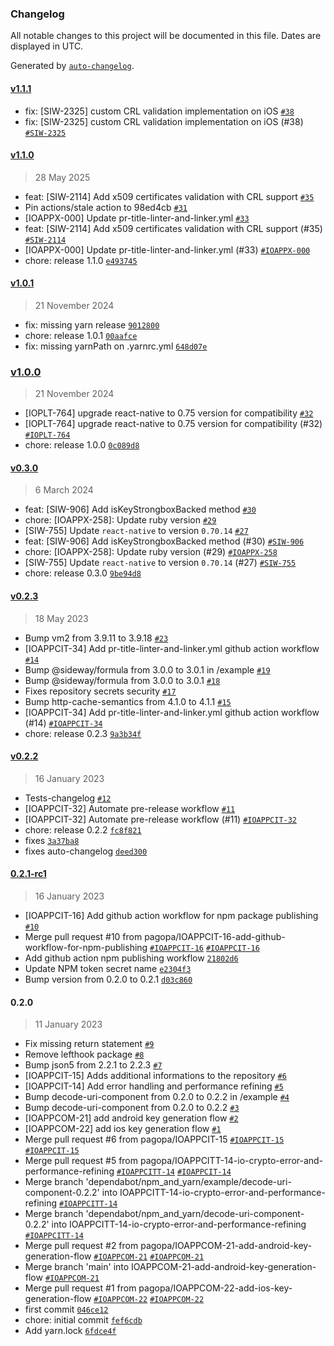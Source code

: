 ### Changelog

All notable changes to this project will be documented in this file. Dates are displayed in UTC.

Generated by [`auto-changelog`](https://github.com/CookPete/auto-changelog).

#### [v1.1.1](https://github.com/pagopa/io-react-native-crypto/compare/v1.1.0...v1.1.1)

- fix: [SIW-2325] custom CRL validation implementation on iOS [`#38`](https://github.com/pagopa/io-react-native-crypto/pull/38)
- fix: [SIW-2325] custom CRL validation implementation on iOS (#38) [`#SIW-2325`](https://pagopa.atlassian.net/browse/SIW-2325)

#### [v1.1.0](https://github.com/pagopa/io-react-native-crypto/compare/v1.0.1...v1.1.0)

> 28 May 2025

- feat: [SIW-2114] Add x509 certificates validation with CRL support [`#35`](https://github.com/pagopa/io-react-native-crypto/pull/35)
- Pin actions/stale action to 98ed4cb [`#31`](https://github.com/pagopa/io-react-native-crypto/pull/31)
- [IOAPPX-000] Update pr-title-linter-and-linker.yml [`#33`](https://github.com/pagopa/io-react-native-crypto/pull/33)
- feat: [SIW-2114] Add x509 certificates validation with CRL support (#35) [`#SIW-2114`](https://pagopa.atlassian.net/browse/SIW-2114)
- [IOAPPX-000] Update pr-title-linter-and-linker.yml (#33) [`#IOAPPX-000`](https://pagopa.atlassian.net/browse/IOAPPX-000)
- chore: release 1.1.0 [`e493745`](https://github.com/pagopa/io-react-native-crypto/commit/e493745b561de299e42ed712e438a3e33a1176e7)

#### [v1.0.1](https://github.com/pagopa/io-react-native-crypto/compare/v1.0.0...v1.0.1)

> 21 November 2024

- fix: missing yarn release [`9012800`](https://github.com/pagopa/io-react-native-crypto/commit/901280090d56292f77fbd0dcf5c33e60ef63b397)
- chore: release 1.0.1 [`00aafce`](https://github.com/pagopa/io-react-native-crypto/commit/00aafcedca61297f22c15e07367ee194ed192d0d)
- fix: missing yarnPath on .yarnrc.yml [`648d07e`](https://github.com/pagopa/io-react-native-crypto/commit/648d07eb623eb1c27ce288d526031afd595b852e)

### [v1.0.0](https://github.com/pagopa/io-react-native-crypto/compare/v0.3.0...v1.0.0)

> 21 November 2024

- [IOPLT-764] upgrade react-native to 0.75 version for compatibility [`#32`](https://github.com/pagopa/io-react-native-crypto/pull/32)
- [IOPLT-764] upgrade react-native to 0.75 version for compatibility (#32) [`#IOPLT-764`](https://pagopa.atlassian.net/browse/IOPLT-764)
- chore: release 1.0.0 [`0c089d8`](https://github.com/pagopa/io-react-native-crypto/commit/0c089d88812c9226ff0d0beb214a3da4804a4ad3)

#### [v0.3.0](https://github.com/pagopa/io-react-native-crypto/compare/v0.2.3...v0.3.0)

> 6 March 2024

- feat: [SIW-906] Add isKeyStrongboxBacked method [`#30`](https://github.com/pagopa/io-react-native-crypto/pull/30)
- chore: [IOAPPX-258]: Update ruby version [`#29`](https://github.com/pagopa/io-react-native-crypto/pull/29)
- [SIW-755] Update `react-native` to version `0.70.14` [`#27`](https://github.com/pagopa/io-react-native-crypto/pull/27)
- feat: [SIW-906] Add isKeyStrongboxBacked method (#30) [`#SIW-906`](https://pagopa.atlassian.net/browse/SIW-906)
- chore: [IOAPPX-258]: Update ruby version (#29) [`#IOAPPX-258`](https://pagopa.atlassian.net/browse/IOAPPX-258)
- [SIW-755] Update `react-native` to version `0.70.14` (#27) [`#SIW-755`](https://pagopa.atlassian.net/browse/SIW-755)
- chore: release 0.3.0 [`9be94d8`](https://github.com/pagopa/io-react-native-crypto/commit/9be94d868d537946c918617bf44cb0a8e7cac23e)

#### [v0.2.3](https://github.com/pagopa/io-react-native-crypto/compare/v0.2.2...v0.2.3)

> 18 May 2023

- Bump vm2 from 3.9.11 to 3.9.18 [`#23`](https://github.com/pagopa/io-react-native-crypto/pull/23)
- [IOAPPCIT-34] Add pr-title-linter-and-linker.yml github action workflow [`#14`](https://github.com/pagopa/io-react-native-crypto/pull/14)
- Bump @sideway/formula from 3.0.0 to 3.0.1 in /example [`#19`](https://github.com/pagopa/io-react-native-crypto/pull/19)
- Bump @sideway/formula from 3.0.0 to 3.0.1 [`#18`](https://github.com/pagopa/io-react-native-crypto/pull/18)
- Fixes repository secrets security [`#17`](https://github.com/pagopa/io-react-native-crypto/pull/17)
- Bump http-cache-semantics from 4.1.0 to 4.1.1 [`#15`](https://github.com/pagopa/io-react-native-crypto/pull/15)
- [IOAPPCIT-34] Add pr-title-linter-and-linker.yml github action workflow (#14) [`#IOAPPCIT-34`](https://pagopa.atlassian.net/browse/IOAPPCIT-34)
- chore: release 0.2.3 [`9a3b34f`](https://github.com/pagopa/io-react-native-crypto/commit/9a3b34f073e1fcac5ef9fd5d35603142ff0f9fc1)

#### [v0.2.2](https://github.com/pagopa/io-react-native-crypto/compare/0.2.1-rc1...v0.2.2)

> 16 January 2023

- Tests-changelog [`#12`](https://github.com/pagopa/io-react-native-crypto/pull/12)
- [IOAPPCIT-32] Automate pre-release workflow  [`#11`](https://github.com/pagopa/io-react-native-crypto/pull/11)
- [IOAPPCIT-32] Automate pre-release workflow  (#11) [`#IOAPPCIT-32`](https://pagopa.atlassian.net/browse/IOAPPCIT-32)
- chore: release 0.2.2 [`fc8f821`](https://github.com/pagopa/io-react-native-crypto/commit/fc8f821aec16df4a1d9b8fe09ca5760c427637c7)
- fixes [`3a37ba8`](https://github.com/pagopa/io-react-native-crypto/commit/3a37ba8ac563fd250470df7b071e69afd27b40ae)
- fixes auto-changelog [`deed300`](https://github.com/pagopa/io-react-native-crypto/commit/deed3001e28cc7d50cc2dcfb3637a0f8ad714fd7)

#### [0.2.1-rc1](https://github.com/pagopa/io-react-native-crypto/compare/0.2.0...0.2.1-rc1)

> 16 January 2023

- [IOAPPCIT-16] Add github action workflow for npm package publishing [`#10`](https://github.com/pagopa/io-react-native-crypto/pull/10)
- Merge pull request #10 from pagopa/IOAPPCIT-16-add-github-workflow-for-npm-publishing [`#IOAPPCIT-16`](https://pagopa.atlassian.net/browse/IOAPPCIT-16) [`#IOAPPCIT-16`](https://pagopa.atlassian.net/browse/IOAPPCIT-16)
- Add github action npm publishing workflow [`21802d6`](https://github.com/pagopa/io-react-native-crypto/commit/21802d6217ab69900037f3042d15f6bb93254f64)
- Update NPM token secret name [`e2304f3`](https://github.com/pagopa/io-react-native-crypto/commit/e2304f35609b61961d3fafe674c2e67e8973dac8)
- Bump version from 0.2.0 to 0.2.1 [`d03c860`](https://github.com/pagopa/io-react-native-crypto/commit/d03c8603cc4849063c9881147563a42651d2d259)

#### 0.2.0

> 11 January 2023

- Fix missing return statement [`#9`](https://github.com/pagopa/io-react-native-crypto/pull/9)
- Remove lefthook package [`#8`](https://github.com/pagopa/io-react-native-crypto/pull/8)
- Bump json5 from 2.2.1 to 2.2.3 [`#7`](https://github.com/pagopa/io-react-native-crypto/pull/7)
- [IOAPPCIT-15] Adds additional informations to the repository [`#6`](https://github.com/pagopa/io-react-native-crypto/pull/6)
- [IOAPPCIT-14] Add error handling and performance refining [`#5`](https://github.com/pagopa/io-react-native-crypto/pull/5)
- Bump decode-uri-component from 0.2.0 to 0.2.2 in /example [`#4`](https://github.com/pagopa/io-react-native-crypto/pull/4)
- Bump decode-uri-component from 0.2.0 to 0.2.2 [`#3`](https://github.com/pagopa/io-react-native-crypto/pull/3)
- [IOAPPCOM-21] add android key generation flow [`#2`](https://github.com/pagopa/io-react-native-crypto/pull/2)
- [IOAPPCOM-22] add ios key generation flow [`#1`](https://github.com/pagopa/io-react-native-crypto/pull/1)
- Merge pull request #6 from pagopa/IOAPPCIT-15 [`#IOAPPCIT-15`](https://pagopa.atlassian.net/browse/IOAPPCIT-15) [`#IOAPPCIT-15`](https://pagopa.atlassian.net/browse/IOAPPCIT-15)
- Merge pull request #5 from pagopa/IOAPPCITT-14-io-crypto-error-and-performance-refining [`#IOAPPCITT-14`](https://pagopa.atlassian.net/browse/IOAPPCITT-14) [`#IOAPPCIT-14`](https://pagopa.atlassian.net/browse/IOAPPCIT-14)
- Merge branch 'dependabot/npm_and_yarn/example/decode-uri-component-0.2.2' into IOAPPCITT-14-io-crypto-error-and-performance-refining [`#IOAPPCITT-14`](https://pagopa.atlassian.net/browse/IOAPPCITT-14)
- Merge branch 'dependabot/npm_and_yarn/decode-uri-component-0.2.2' into IOAPPCITT-14-io-crypto-error-and-performance-refining [`#IOAPPCITT-14`](https://pagopa.atlassian.net/browse/IOAPPCITT-14)
- Merge pull request #2 from pagopa/IOAPPCOM-21-add-android-key-generation-flow [`#IOAPPCOM-21`](https://pagopa.atlassian.net/browse/IOAPPCOM-21) [`#IOAPPCOM-21`](https://pagopa.atlassian.net/browse/IOAPPCOM-21)
- Merge branch 'main' into IOAPPCOM-21-add-android-key-generation-flow [`#IOAPPCOM-21`](https://pagopa.atlassian.net/browse/IOAPPCOM-21)
- Merge pull request #1 from pagopa/IOAPPCOM-22-add-ios-key-generation-flow [`#IOAPPCOM-22`](https://pagopa.atlassian.net/browse/IOAPPCOM-22) [`#IOAPPCOM-22`](https://pagopa.atlassian.net/browse/IOAPPCOM-22)
- first commit [`046ce12`](https://github.com/pagopa/io-react-native-crypto/commit/046ce125b036c0930ce84649df2e07f490454ec7)
- chore: initial commit [`fef6cdb`](https://github.com/pagopa/io-react-native-crypto/commit/fef6cdb5da436b48ed7b977893f63a1d8ba15880)
- Add yarn.lock [`6fdce4f`](https://github.com/pagopa/io-react-native-crypto/commit/6fdce4ff86cfbdd23af5c4086462d64170285574)
